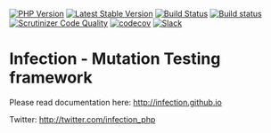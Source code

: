 [![PHP Version](https://img.shields.io/badge/php-7.0%2B-blue.svg)](https://packagist.org/packages/infection/infection) 
[![Latest Stable Version](https://poser.pugx.org/infection/infection/v/stable)](https://packagist.org/packages/infection/infection)
[![Build Status](https://travis-ci.org/infection/infection.svg?branch=master)](https://travis-ci.org/infection/infection) 
[![Build status](https://ci.appveyor.com/api/projects/status/mvtqxecqdx9s4pw9/branch/master?svg=true)](https://ci.appveyor.com/project/borNfreee/infection/branch/master)
[![Scrutinizer Code Quality](https://scrutinizer-ci.com/g/infection/infection/badges/quality-score.png?b=master)](https://scrutinizer-ci.com/g/infection/infection/?branch=master) 
[![codecov](https://codecov.io/gh/infection/infection/branch/master/graph/badge.svg)](https://codecov.io/gh/infection/infection)
[![Slack](https://img.shields.io/badge/slack-%23infection-green.svg?style=flat-square)](https://symfony.com/slack-invite)


Infection - Mutation Testing framework
=========

Please read documentation here: http://infection.github.io

Twitter: http://twitter.com/infection_php
